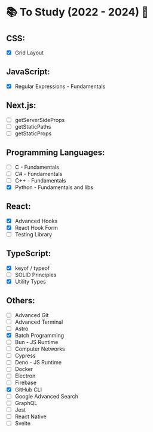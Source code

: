 # 📚 To Study (2022 - 2024) 🚀

## CSS:

- [x] Grid Layout

## JavaScript:

- [x] Regular Expressions - Fundamentals

## Next.js:

- [ ] getServerSideProps
- [ ] getStaticPaths
- [ ] getStaticProps

## Programming Languages:

- [ ] C - Fundamentals
- [ ] C# - Fundamentals
- [ ] C++ - Fundamentals
- [x] Python - Fundamentals and libs

## React:

- [x] Advanced Hooks
- [x] React Hook Form
- [ ] Testing Library

## TypeScript:

- [x] keyof / typeof
- [ ] SOLID Principles
- [x] Utility Types

## Others:

- [ ] Advanced Git
- [ ] Advanced Terminal
- [ ] Astro
- [x] Batch Programming
- [ ] Bun - JS Runtime
- [ ] Computer Networks
- [ ] Cypress
- [ ] Deno - JS Runtime
- [ ] Docker
- [ ] Electron
- [ ] Firebase
- [x] GitHub CLI
- [ ] Google Advanced Search
- [ ] GraphQL
- [ ] Jest
- [ ] React Native
- [ ] Svelte
